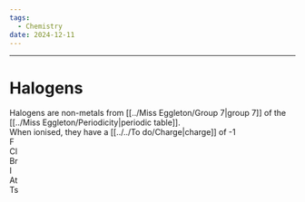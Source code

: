```yaml
---
tags:
  - Chemistry
date: 2024-12-11
---
```

---  
# Halogens  
Halogens are non-metals from [[../Miss Eggleton/Group 7|group 7]] of the [[../Miss Eggleton/Periodicity|periodic table]].  
When ionised, they have a [[../../To do/Charge|charge]] of -1  
F  
Cl  
Br  
I  
At  
Ts